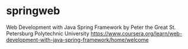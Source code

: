 # springweb
Web Development with Java Spring Framework
by Peter the Great St. Petersburg Polytechnic University
https://www.coursera.org/learn/web-development-with-java-spring-framework/home/welcome

